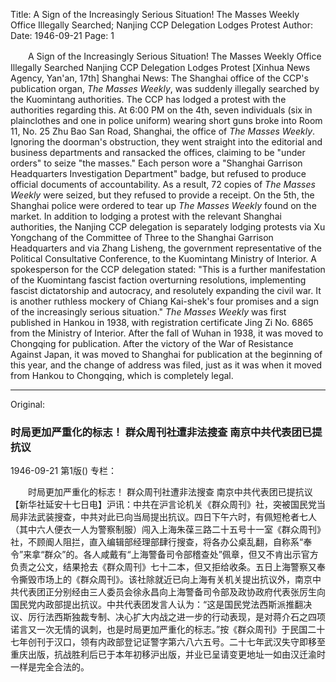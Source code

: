 Title: A Sign of the Increasingly Serious Situation! The Masses Weekly Office Illegally Searched; Nanjing CCP Delegation Lodges Protest
Author:
Date: 1946-09-21
Page: 1

　　A Sign of the Increasingly Serious Situation!
    The Masses Weekly Office Illegally Searched
    Nanjing CCP Delegation Lodges Protest
    [Xinhua News Agency, Yan'an, 17th] Shanghai News: The Shanghai office of the CCP's publication organ, *The Masses Weekly*, was suddenly illegally searched by the Kuomintang authorities. The CCP has lodged a protest with the authorities regarding this. At 6:00 PM on the 4th, seven individuals (six in plainclothes and one in police uniform) wearing short guns broke into Room 11, No. 25 Zhu Bao San Road, Shanghai, the office of *The Masses Weekly*. Ignoring the doorman's obstruction, they went straight into the editorial and business departments and ransacked the offices, claiming to be "under orders" to seize "the masses." Each person wore a "Shanghai Garrison Headquarters Investigation Department" badge, but refused to produce official documents of accountability. As a result, 72 copies of *The Masses Weekly* were seized, but they refused to provide a receipt. On the 5th, the Shanghai police were ordered to tear up *The Masses Weekly* found on the market. In addition to lodging a protest with the relevant Shanghai authorities, the Nanjing CCP delegation is separately lodging protests via Xu Yongchang of the Committee of Three to the Shanghai Garrison Headquarters and via Zhang Lisheng, the government representative of the Political Consultative Conference, to the Kuomintang Ministry of Interior. A spokesperson for the CCP delegation stated: "This is a further manifestation of the Kuomintang fascist faction overturning resolutions, implementing fascist dictatorship and autocracy, and resolutely expanding the civil war. It is another ruthless mockery of Chiang Kai-shek's four promises and a sign of the increasingly serious situation." *The Masses Weekly* was first published in Hankou in 1938, with registration certificate Jing Zi No. 6865 from the Ministry of Interior. After the fall of Wuhan in 1938, it was moved to Chongqing for publication. After the victory of the War of Resistance Against Japan, it was moved to Shanghai for publication at the beginning of this year, and the change of address was filed, just as it was when it moved from Hankou to Chongqing, which is completely legal.



<hr /> 

Original: 


### 时局更加严重化的标志！  群众周刊社遭非法搜查  南京中共代表团已提抗议

1946-09-21
第1版()
专栏：

　　时局更加严重化的标志！
    群众周刊社遭非法搜查
    南京中共代表团已提抗议
    【新华社延安十七日电】沪讯：中共在沪言论机关《群众周刊》社，突被国民党当局非法武装搜查，中共对此已向当局提出抗议。四日下午六时，有佩短枪者七人（其中六人便衣一人为警察制服）闯入上海朱葆三路二十五号十一室《群众周刊》社，不顾阍人阻拦，直入编辑部经理部肆行搜查，将各办公桌乱翻，自称系“奉令”来拿“群众”的。各人咸戴有“上海警备司令部稽查处”佩章，但又不肯出示官方负责之公文，结果抢去《群众周刊》七十二本，但又拒给收条。五日上海警察又奉令撕毁市场上的《群众周刊》。该社除就近已向上海有关机关提出抗议外，南京中共代表团正分别经由三人委员会徐永昌向上海警备司令部及政协政府代表张厉生向国民党内政部提出抗议。中共代表团发言人认为：“这是国民党法西斯派推翻决议、厉行法西斯独裁专制、决心扩大内战之进一步的行动表现，是对蒋介石之四项诺言又一次无情的讽刺，也是时局更加严重化的标志。”按《群众周刊》于民国二十七年创刊于汉口，领有内政部登记证警字第六八六五号。二十七年武汉失守即移至重庆出版，抗战胜利后已于本年初移沪出版，并业已呈请变更地址一如由汉迁渝时一样是完全合法的。
